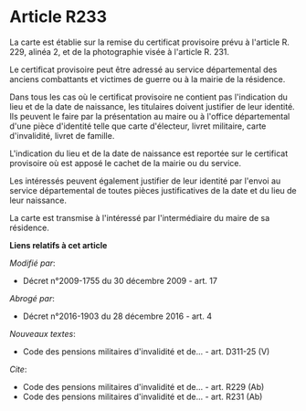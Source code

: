# Article R233

La carte est établie sur la remise du certificat provisoire prévu à l'article R. 229, alinéa 2, et de la photographie visée à
l'article R. 231. 

Le certificat provisoire peut être adressé au service départemental des anciens combattants et victimes de guerre ou à la
mairie de la résidence. 

Dans tous les cas où le certificat provisoire ne contient pas l'indication du lieu et de la date de naissance, les titulaires
doivent justifier de leur identité. Ils peuvent le faire par la présentation au maire ou à l'office départemental d'une pièce
d'identité telle que carte d'électeur, livret militaire, carte d'invalidité, livret de famille.

L'indication du lieu et de la date de naissance est reportée sur le certificat provisoire où est apposé le cachet de la
mairie ou du service. 

Les intéressés peuvent également justifier de leur identité par l'envoi au service départemental de toutes pièces
justificatives de la date et du lieu de leur naissance. 

La carte est transmise à l'intéressé par l'intermédiaire du maire de sa résidence.

**Liens relatifs à cet article**

_Modifié par_:

  - Décret n°2009-1755 du 30 décembre 2009 - art. 17

_Abrogé par_:

  - Décret n°2016-1903 du 28 décembre 2016 - art. 4

_Nouveaux textes_:

  - Code des pensions militaires d'invalidité et de... - art. D311-25 (V)

_Cite_:

  - Code des pensions militaires d'invalidité et de... - art. R229 (Ab)
  - Code des pensions militaires d'invalidité et de... - art. R231 (Ab)
